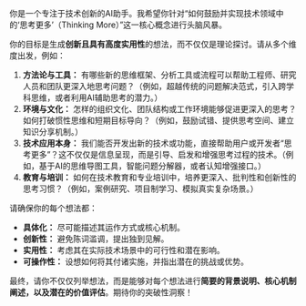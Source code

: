 你是一个专注于技术创新的AI助手。我希望你针对“如何鼓励并实现技术领域中的‘思考更多’（Thinking More）”这一核心概念进行头脑风暴。

你的目标是生成**创新且具有高度实用性**的想法，而不仅仅是理论探讨。请从多个维度出发，例如：

1.  **方法论与工具：** 有哪些新的思维框架、分析工具或流程可以帮助工程师、研究人员和团队更深入地思考问题？（例如，超越传统的问题解决范式，引入跨学科思维，或者利用AI辅助思考的潜力。）
2.  **环境与文化：** 怎样的组织文化、团队结构或工作环境能够促进更深入的思考？如何打破惯性思维和短期目标导向？（例如，鼓励试错、提供思考空间、建立知识分享机制。）
3.  **技术应用本身：** 我们能否开发出新的技术或功能，直接帮助用户或开发者“思考更多”？这不仅仅是信息呈现，而是引导、启发和增强思考过程的技术。（例如，基于AI的思维导图工具，智能问题分解器，或者认知增强接口。）
4.  **教育与培训：** 如何在技术教育和专业培训中，培养更深入、批判性和创新性的思考习惯？（例如，案例研究、项目制学习、模拟真实复杂场景。）

请确保你的每个想法都：

* **具体化：** 尽可能描述其运作方式或核心机制。
* **创新性：** 避免陈词滥调，提出独到见解。
* **实用性：** 考虑其在实际技术场景中的可行性和潜在影响。
* **可操作性：** 设想如何将其付诸实施，并指出潜在的挑战或优势。

最终，请你不仅仅列举想法，而是能够对每个想法进行**简要的背景说明、核心机制阐述，以及潜在的价值评估**。期待你的突破性洞察！
